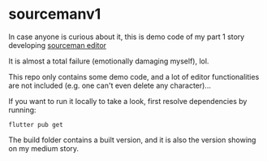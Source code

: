 # sourcemanv1

In case anyone is curious about it, this is demo code of my part 1 story developing [sourceman editor](sourcemaneditor.com)

It is almost a total failure (emotionally damaging myself), lol. 

This repo only contains some demo code, and a lot of editor functionalities are not included (e.g. one can't even delete any character)...

If you want to run it locally to take a look, first resolve dependencies by running:
```
flutter pub get
```

The build folder contains a built version, and it is also the version showing on my medium story.